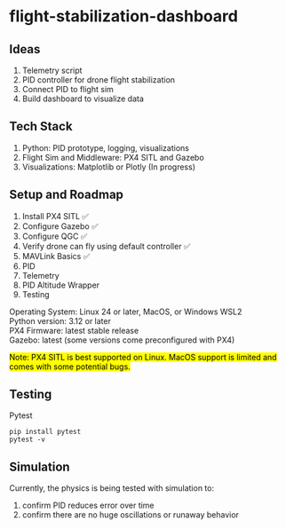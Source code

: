 # flight-stabilization-dashboard

## Ideas
1. Telemetry script
2. PID controller for drone flight stabilization
3. Connect PID to flight sim
4. Build dashboard to visualize data

## Tech Stack
1. Python: PID prototype, logging, visualizations
2. Flight Sim and Middleware: PX4 SITL and Gazebo
3. Visualizations: Matplotlib or Plotly (In progress)

## Setup and Roadmap
1. Install PX4 SITL :white_check_mark:
2. Configure Gazebo :white_check_mark:
3. Configure QGC :white_check_mark:
4. Verify drone can fly using default controller :white_check_mark:
5. MAVLink Basics :white_check_mark:
6. PID
7. Telemetry
8. PID Altitude Wrapper
9. Testing

Operating System: Linux 24 or later, MacOS, or Windows WSL2  
Python version: 3.12 or later  
PX4 Firmware: latest stable release  
Gazebo: latest (some versions come preconfigured with PX4)  
  
<mark>Note: PX4 SITL is best supported on Linux. MacOS support is limited and comes with some potential bugs.</mark>

## Testing

Pytest
```
pip install pytest
pytest -v
```
## Simulation

Currently, the physics is being tested with simulation to:
  1. confirm PID reduces error over time
  2. confirm there are no huge oscillations or runaway behavior
